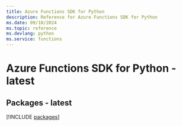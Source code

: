 ```yaml
---
title: Azure Functions SDK for Python
description: Reference for Azure Functions SDK for Python
ms.date: 09/10/2024
ms.topic: reference
ms.devlang: python
ms.service: functions
---
```

# Azure Functions SDK for Python - latest
## Packages - latest
[!INCLUDE [packages](functions-index.md)]